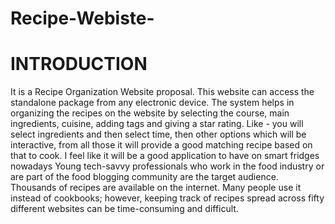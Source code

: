 # Recipe-Webiste-


# INTRODUCTION
It is a Recipe Organization Website proposal. This website can access the standalone
package from any electronic device. The system helps in organizing the recipes on the website by
selecting the course, main ingredients, cuisine, adding tags and giving a star rating. Like - you will
select ingredients and then select time, then other options which will be interactive, from all those it
will provide a good matching recipe based on that to cook. I feel like it will be a good application to
have on smart fridges nowadays
Young tech-savvy professionals who work in the food industry or are part of the food
blogging community are the target audience. Thousands of recipes are available on the internet.
Many people use it instead of cookbooks; however, keeping track of recipes spread across fifty
different websites can be time-consuming and difficult.
